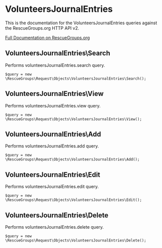 # VolunteersJournalEntries

This is the documentation for the VolunteersJournalEntries queries against the RescueGroups.org HTTP API v2.

[Full Documentation on RescueGroups.org](https://userguide.rescuegroups.org/display/APIDG/Object+definitions#Objectdefinitions-)

## VolunteersJournalEntries\Search

Performs volunteersJournalEntries.search query.

    $query = new \RescueGroups\Request\Objects\VolunteersJournalEntries\Search();


## VolunteersJournalEntries\View

Performs volunteersJournalEntries.view query.

    $query = new \RescueGroups\Request\Objects\VolunteersJournalEntries\View();


## VolunteersJournalEntries\Add

Performs volunteersJournalEntries.add query.

    $query = new \RescueGroups\Request\Objects\VolunteersJournalEntries\Add();


## VolunteersJournalEntries\Edit

Performs volunteersJournalEntries.edit query.

    $query = new \RescueGroups\Request\Objects\VolunteersJournalEntries\Edit();


## VolunteersJournalEntries\Delete

Performs volunteersJournalEntries.delete query.

    $query = new \RescueGroups\Request\Objects\VolunteersJournalEntries\Delete();


